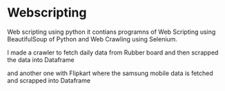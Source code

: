 # Webscripting
Web scripting using python
it contians programns of Web Scripting using BeautifulSoup of Python and Web Crawling using Selenium.

I made a crawler to fetch daily data from Rubber board and then scrapped the data into Dataframe

and another one with Flipkart where the samsung mobile data is fetched and scrapped into Dataframe
